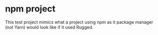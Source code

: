 # npm project

This test project mimics what a project using npm as it package manager (not Yarn) would look like if it used Rugged.